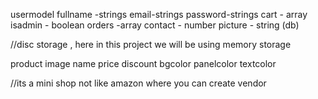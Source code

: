 usermodel
fullname -strings
email-strings
password-strings
cart - array
isadmin - boolean
orders -array
contact - number
picture - string (db)

//disc storage , here in this project we will be using memory storage

product
image
name
price
discount
bgcolor
panelcolor
textcolor

//its a mini shop not like amazon where you can create vendor
